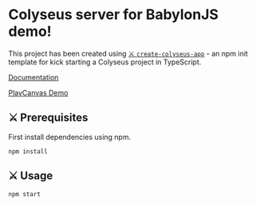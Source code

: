 # Colyseus server for BabylonJS demo!

This project has been created using [⚔️ `create-colyseus-app`](https://github.com/colyseus/create-colyseus-app/) - an npm init template for kick starting a Colyseus project in TypeScript.

[Documentation](http://docs.colyseus.io/)

[PlayCanvas Demo](https://colyseus-babylon-demo.herokuapp.com/index.html)

## :crossed_swords: Prerequisites
First install dependencies using npm.
```
npm install
```

## :crossed_swords: Usage

```
npm start
```
